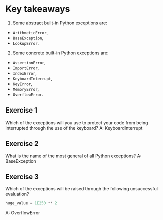 # Key takeaways

1. Some abstract built-in Python exceptions are:

  - `ArithmeticError`,
  - `BaseException`,
  - `LookupError`.

2. Some concrete built-in Python exceptions are:

  - `AssertionError`,
  - `ImportError`,
  - `IndexError`,
  - `KeyboardInterrupt`,
  - `KeyError`,
  - `MemoryError`,
  - `OverflowError`.

## Exercise 1
Which of the exceptions will you use to protect your code from being interrupted through the use of the keyboard?
A: KeyboardInterrupt

## Exercise 2
What is the name of the most general of all Python exceptions?
A: BaseException

## Exercise 3
Which of the exceptions will be raised through the following unsuccessful evaluation?
```py
huge_value = 1E250 ** 2
```
A: OverflowError